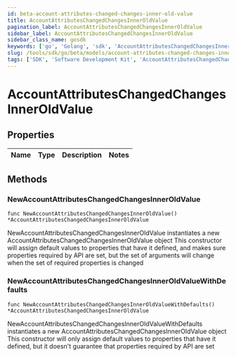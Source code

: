 ```yaml
---
id: beta-account-attributes-changed-changes-inner-old-value
title: AccountAttributesChangedChangesInnerOldValue
pagination_label: AccountAttributesChangedChangesInnerOldValue
sidebar_label: AccountAttributesChangedChangesInnerOldValue
sidebar_class_name: gosdk
keywords: ['go', 'Golang', 'sdk', 'AccountAttributesChangedChangesInnerOldValue', 'BetaAccountAttributesChangedChangesInnerOldValue'] 
slug: /tools/sdk/go/beta/models/account-attributes-changed-changes-inner-old-value
tags: ['SDK', 'Software Development Kit', 'AccountAttributesChangedChangesInnerOldValue', 'BetaAccountAttributesChangedChangesInnerOldValue']
---
```


# AccountAttributesChangedChangesInnerOldValue

## Properties

Name | Type | Description | Notes
------------ | ------------- | ------------- | -------------

## Methods

### NewAccountAttributesChangedChangesInnerOldValue

`func NewAccountAttributesChangedChangesInnerOldValue() *AccountAttributesChangedChangesInnerOldValue`

NewAccountAttributesChangedChangesInnerOldValue instantiates a new AccountAttributesChangedChangesInnerOldValue object
This constructor will assign default values to properties that have it defined,
and makes sure properties required by API are set, but the set of arguments
will change when the set of required properties is changed

### NewAccountAttributesChangedChangesInnerOldValueWithDefaults

`func NewAccountAttributesChangedChangesInnerOldValueWithDefaults() *AccountAttributesChangedChangesInnerOldValue`

NewAccountAttributesChangedChangesInnerOldValueWithDefaults instantiates a new AccountAttributesChangedChangesInnerOldValue object
This constructor will only assign default values to properties that have it defined,
but it doesn't guarantee that properties required by API are set



